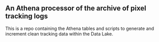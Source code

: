 An Athena processor of the archive of pixel tracking logs
---------------------------------------------------------
This is a repo containing the Athena tables and scripts to generate and increment clean tracking data within the Data Lake.
